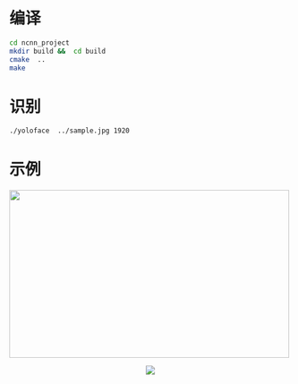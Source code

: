 

# 编译
``` Bash
cd ncnn_project 
mkdir build &&  cd build 
cmake  ..
make 
```
# 识别
``` Bash
./yoloface  ../sample.jpg 1920
```


# 示例
<img width="500" height="300" src="https://github.com/ouyanghuiyu/chineseocr_lite/blob/master/ncnn_project/ocr/res_imgs/res_1.jpg"/>

<p align="center"><img src="./test.png"\></p>
